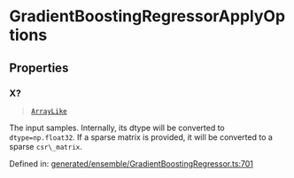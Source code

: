 # GradientBoostingRegressorApplyOptions

## Properties

### X?

> [`ArrayLike`](../types/ArrayLike.md)

The input samples. Internally, its dtype will be converted to `dtype=np.float32`. If a sparse matrix is provided, it will be converted to a sparse `csr\_matrix`.

Defined in:  [generated/ensemble/GradientBoostingRegressor.ts:701](https://github.com/transitive-bullshit/scikit-learn-ts/blob/92ab806/packages/sklearn/src/generated/ensemble/GradientBoostingRegressor.ts#L701)
